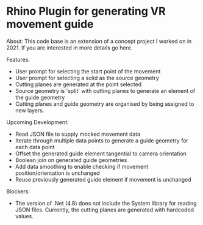 # Rhino Plugin for generating VR movement guide

About:
This code base is an extension of a concept project I worked on in 2021. If you are interested in more details go here.

Features:
- User prompt for selecting the start point of the movement
- User prompt for selecting a solid as the source geometry
- Cutting planes are generated at the point selected
- Source geometry is 'split' with cutting planes to generate an element of the guide geometry
- Cutting planes and guide geometry are organised by being assigned to new layers.


Upcoming Development:
- Read JSON file to supply mocked movement data
- Iterate through multiple data points to generate a guide geometry for each data point
- Offset the generated guide element tangential to camera orientation
- Boolean join on generated guide geometries
- Add data smoothing to enable checking if movement position/orientation is unchanged
- Reuse previously generated guide element if movement is unchanged 

Blockers:
- The version of .Net (4.8) does not include the System library for reading JSON files. Currently, the cutting planes are generated with hardcoded values.
